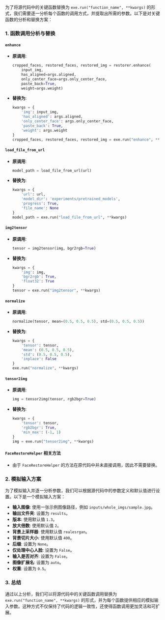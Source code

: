 为了将源代码中的关键函数替换为 `exe.run("function_name", **kwargs)` 的形式，我们需要逐一分析每个函数的调用方式，并提取出所需的参数。以下是对关键函数的分析和替换方案：

### 1. 函数调用分析与替换

#### `enhance`
- **原调用**:
  ```python
  cropped_faces, restored_faces, restored_img = restorer.enhance(
      input_img,
      has_aligned=args.aligned,
      only_center_face=args.only_center_face,
      paste_back=True,
      weight=args.weight)
  ```
- **替换为**:
  ```python
  kwargs = {
      'img': input_img,
      'has_aligned': args.aligned,
      'only_center_face': args.only_center_face,
      'paste_back': True,
      'weight': args.weight
  }
  cropped_faces, restored_faces, restored_img = exe.run("enhance", **kwargs)
  ```

#### `load_file_from_url`
- **原调用**:
  ```python
  model_path = load_file_from_url(url)
  ```
- **替换为**:
  ```python
  kwargs = {
      'url': url,
      'model_dir': 'experiments/pretrained_models',
      'progress': True,
      'file_name': None
  }
  model_path = exe.run("load_file_from_url", **kwargs)
  ```

#### `img2tensor`
- **原调用**:
  ```python
  tensor = img2tensor(img, bgr2rgb=True)
  ```
- **替换为**:
  ```python
  kwargs = {
      'img': img,
      'bgr2rgb': True,
      'float32': True
  }
  tensor = exe.run("img2tensor", **kwargs)
  ```

#### `normalize`
- **原调用**:
  ```python
  normalize(tensor, mean=(0.5, 0.5, 0.5), std=(0.5, 0.5, 0.5))
  ```
- **替换为**:
  ```python
  kwargs = {
      'tensor': tensor,
      'mean': (0.5, 0.5, 0.5),
      'std': (0.5, 0.5, 0.5),
      'inplace': False
  }
  exe.run("normalize", **kwargs)
  ```

#### `tensor2img`
- **原调用**:
  ```python
  img = tensor2img(tensor, rgb2bgr=True)
  ```
- **替换为**:
  ```python
  kwargs = {
      'tensor': tensor,
      'rgb2bgr': True,
      'min_max': (-1, 1)
  }
  img = exe.run("tensor2img", **kwargs)
  ```

#### `FaceRestoreHelper` 相关方法
- 由于 `FaceRestoreHelper` 的方法在原代码中并未直接调用，因此不需要替换。

### 2. 模拟输入方案

为了模拟输入并逐一分析参数，我们可以根据源代码中的参数定义和默认值进行设置。以下是一个模拟输入方案：

- **输入图像**: 使用一张示例图像路径，例如 `inputs/whole_imgs/sample.jpg`。
- **输出文件夹**: 设置为 `results`。
- **版本**: 使用默认值 `1.3`。
- **放大倍数**: 使用默认值 `2`。
- **背景上采样器**: 使用默认值 `realesrgan`。
- **背景切片大小**: 使用默认值 `400`。
- **后缀**: 设置为 `None`。
- **仅处理中心人脸**: 设置为 `False`。
- **输入是否对齐**: 设置为 `False`。
- **图像扩展名**: 设置为 `auto`。
- **权重**: 设置为 `0.5`。

### 3. 总结

通过以上分析，我们可以将源代码中的关键函数调用替换为 `exe.run("function_name", **kwargs)` 的形式，并为每个函数提供相应的模拟输入参数。这种方式不仅保持了代码的逻辑一致性，还使得函数调用更加灵活和可扩展。